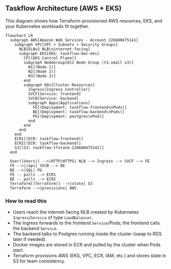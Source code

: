 ## Taskflow Architecture (AWS + EKS)

This diagram shows how Terraform-provisioned AWS resources, EKS, and your Kubernetes workloads fit together.

```mermaid
flowchart LR
  subgraph AWS[Amazon Web Services - Account 226680475141]
    subgraph VPC[VPC + Subnets + Security Groups]
      NLB[ELBv2 NLB\ninternet-facing]
      subgraph EKS[EKS: taskflow-dev-eks]
        CP[(EKS Control Plane)]
        subgraph NodeGroup[EC2 Node Group (t3.small x3)]
          N1[(Node 1)]
          N2[(Node 2)]
          N3[(Node 3)]
        end
        subgraph K8s[Cluster Resources]
          Ingress[Ingress Controller]
          SVCF[Service: frontend]
          SVCB[Service: backend]
          subgraph Apps[Applications]
            FE[(Deployment: taskflow-frontend\nPods)]
            BE[(Deployment: taskflow-backend\nPods)]
            PG[(Deployment: postgres\nPod)]
          end
        end
      end
    end
    ECR1[(ECR: taskflow-frontend)]
    ECR2[(ECR: taskflow-backend)]
    S3[(S3: taskflow-tfstate-226680475141)]
  end

  User((Users)) -->|HTTP/HTTPS| NLB --> Ingress --> SVCF --> FE
  FE -->|/api| SVCB --> BE
  BE -->|SQL| PG
  FE -. pulls .-> ECR1
  BE -. pulls .-> ECR2
  Terraform[(Terraform)] -->|state| S3
  Terraform -->|provisions| AWS
```

### How to read this
- Users reach the internet-facing NLB created by Kubernetes `Ingress`/`Service` of type `LoadBalancer`.
- The Ingress forwards to the frontend `Service`/Pods; the frontend calls the backend `Service`.
- The backend talks to Postgres running inside the cluster (swap to RDS later if needed).
- Docker images are stored in ECR and pulled by the cluster when Pods start.
- Terraform provisions AWS (EKS, VPC, ECR, IAM, etc.) and stores state in S3 for team consistency.


